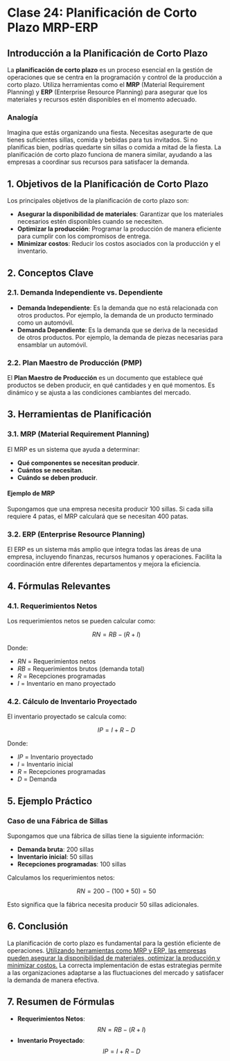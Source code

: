 # Clase 24: Planificación de Corto Plazo MRP-ERP

## Introducción a la Planificación de Corto Plazo

La **planificación de corto plazo** es un proceso esencial en la gestión de operaciones que se centra en la programación y control de la producción a corto plazo. Utiliza herramientas como el **MRP** (Material Requirement Planning) y **ERP** (Enterprise Resource Planning) para asegurar que los materiales y recursos estén disponibles en el momento adecuado.

### Analogía

Imagina que estás organizando una fiesta. Necesitas asegurarte de que tienes suficientes sillas, comida y bebidas para tus invitados. Si no planificas bien, podrías quedarte sin sillas o comida a mitad de la fiesta. La planificación de corto plazo funciona de manera similar, ayudando a las empresas a coordinar sus recursos para satisfacer la demanda.

## 1. Objetivos de la Planificación de Corto Plazo

Los principales objetivos de la planificación de corto plazo son:

- **Asegurar la disponibilidad de materiales**: Garantizar que los materiales necesarios estén disponibles cuando se necesiten.
- **Optimizar la producción**: Programar la producción de manera eficiente para cumplir con los compromisos de entrega.
- **Minimizar costos**: Reducir los costos asociados con la producción y el inventario.

## 2. Conceptos Clave

### 2.1. Demanda Independiente vs. Dependiente

- **Demanda Independiente**: Es la demanda que no está relacionada con otros productos. Por ejemplo, la demanda de un producto terminado como un automóvil.
- **Demanda Dependiente**: Es la demanda que se deriva de la necesidad de otros productos. Por ejemplo, la demanda de piezas necesarias para ensamblar un automóvil.

### 2.2. Plan Maestro de Producción (PMP)

El **Plan Maestro de Producción** es un documento que establece qué productos se deben producir, en qué cantidades y en qué momentos. Es dinámico y se ajusta a las condiciones cambiantes del mercado.

## 3. Herramientas de Planificación

### 3.1. MRP (Material Requirement Planning)

El MRP es un sistema que ayuda a determinar:

- **Qué componentes se necesitan producir**.
- **Cuántos se necesitan**.
- **Cuándo se deben producir**.

#### Ejemplo de MRP

Supongamos que una empresa necesita producir 100 sillas. Si cada silla requiere 4 patas, el MRP calculará que se necesitan 400 patas.

### 3.2. ERP (Enterprise Resource Planning)

El ERP es un sistema más amplio que integra todas las áreas de una empresa, incluyendo finanzas, recursos humanos y operaciones. Facilita la coordinación entre diferentes departamentos y mejora la eficiencia.

## 4. Fórmulas Relevantes

### 4.1. Requerimientos Netos

Los requerimientos netos se pueden calcular como:

$$
RN = RB - (R + I)
$$

Donde:

- $RN$ = Requerimientos netos
- $RB$ = Requerimientos brutos (demanda total)
- $R$ = Recepciones programadas
- $I$ = Inventario en mano proyectado

### 4.2. Cálculo de Inventario Proyectado

El inventario proyectado se calcula como:

$$
IP = I + R - D
$$

Donde:

- $IP$ = Inventario proyectado
- $I$ = Inventario inicial
- $R$ = Recepciones programadas
- $D$ = Demanda

## 5. Ejemplo Práctico

### Caso de una Fábrica de Sillas

Supongamos que una fábrica de sillas tiene la siguiente información:

- **Demanda bruta**: 200 sillas
- **Inventario inicial**: 50 sillas
- **Recepciones programadas**: 100 sillas

Calculamos los requerimientos netos:

$$
RN = 200 - (100 + 50) = 50
$$

Esto significa que la fábrica necesita producir 50 sillas adicionales.

## 6. Conclusión

La planificación de corto plazo es fundamental para la gestión eficiente de operaciones. [Utilizando herramientas como MRP y ERP, las empresas pueden asegurar la disponibilidad de materiales, optimizar la producción y minimizar costos.](https://atlas.org/api/v1/files?documentId=c9f7b071-e422-4838-85a5-f5baafcdfd0d) La correcta implementación de estas estrategias permite a las organizaciones adaptarse a las fluctuaciones del mercado y satisfacer la demanda de manera efectiva.

## 7. Resumen de Fórmulas

- **Requerimientos Netos**:
  $$
  RN = RB - (R + I)
  $$
- **Inventario Proyectado**:
  $$
  IP = I + R - D
  $$
